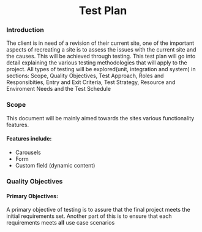 <h1 align='center'>Test Plan</h1>
<h3>Introduction</h3>
<p>The client is in need of a revision of their current site, one of the important aspects of recreating a site is to assess the issues with the current site and the causes. This will be achieved through testing. This test plan will go into detail explaining the various testing methodologies that will apply to the project. All types of testing will be explored(unit, integration and system) in sections: Scope, Quality Objectives, Test Approach, Roles and Responsibities, Entry and Exit Criteria, Test Strategy, Resource and Enviroment Needs and the Test Schedule</p>
<h3>Scope</h3>
<p>This document will be mainly aimed towards the sites various functionality features.</p>
<h4>Features include:</h4>
<ul>
  <li>Carousels</li>
  <li>Form</li>
  <li>Custom field (dynamic content)</li>
</ul>
<h3>Quality Objectives</h3>
<h4>Primary Objectives:</h4>
<p>A primary objective of testing is to assure that the final project meets the initial requirements set. Another part of this is to ensure that each requirements meets <b>all</b> use case scenarios</p>
